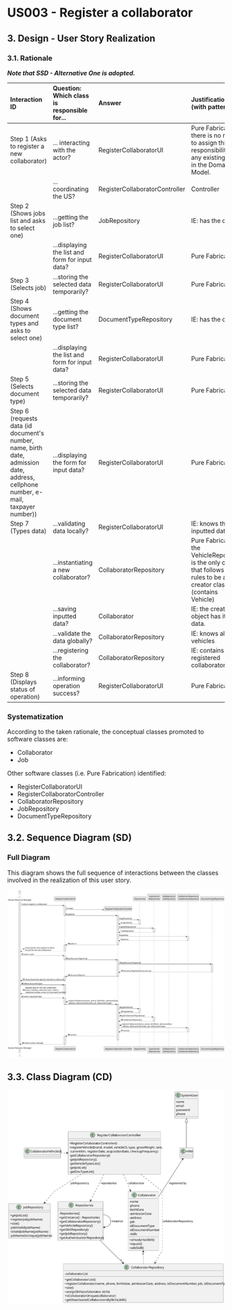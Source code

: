 # US003 - Register a collaborator

## 3. Design - User Story Realization

### 3.1. Rationale

_**Note that SSD - Alternative One is adopted.**_

| Interaction ID                                                                                                                        | Question: Which class is responsible for...            | Answer                         | Justification (with patterns)                                                                                             |
|:--------------------------------------------------------------------------------------------------------------------------------------|:-------------------------------------------------------|:-------------------------------|:--------------------------------------------------------------------------------------------------------------------------|
| Step 1 (Asks to register a new collaborator)  		                                                                                      | 	... interacting with the actor?                       | RegisterCollaboratorUI         | Pure Fabrication: there is no reason to assign this responsibility to any existing class in the Domain Model.             |
| 			  		                                                                                                                               | 	... coordinating the US?                              | RegisterCollaboratorController | Controller                                                                                                                |
| Step 2 (Shows jobs list and asks to select one) 		                                                                                    | 	...getting the job list?						                        | JobRepository                  | IE: has the data                                                                                                          |
| 		                                                                                                                                    | 	...displaying the list and form for input data?						 | RegisterCollaboratorUI         | Pure Fabrication                                                                                                          |
| Step 3 (Selects job) 		                                                                                                               | 	...storing the selected data temporarily?             | RegisterCollaboratorUI         | Pure Fabrication                                                                                                          | |                                                                                       |
| Step 4 (Shows document types and asks to select one) 		                                                                               | 	...getting the document type list?						              | DocumentTypeRepository         | IE: has the data                                                                                                          |
| 		                                                                                                                                    | 	...displaying the list and form for input data?						 | RegisterCollaboratorUI         | Pure Fabrication                                                                                                          |
| Step 5 (Selects document type) 		                                                                                                     | 	...storing the selected data temporarily?             | RegisterCollaboratorUI         | Pure Fabrication                                                                                                          | |  
| Step 6 (requests data (id document's number, name, birth date, admission date, address, cellphone number, e-mail, taxpayer number))		 | 	...displaying the form for input data?						          | RegisterCollaboratorUI         | Pure Fabrication                                                                                                          |
| Step 7 (Types data)                                                                                                                   | 	...validating data locally?                           | RegisterCollaboratorUI         | IE: knows the inputted data                                                                                               |
| 		                                                                                                                                    | 	...instantiating a new collaborator?                  | CollaboratorRepository         | Pure Fabrication: the VehicleRepository is the only class that follows the rules to be a creator class (contains Vehicle) |
|                                                                                                                                       | ...saving inputted data?                               | Collaborator                   | IE: the created object has its own data.                                                                                  |
|                                                                                                                                       | ...validate the data globally?                         | CollaboratorRepository         | IE: knows all the vehicles                                                                                                |
|                                                                                                                                       | ...registering the collaborator?                       | CollaboratorRepository         | IE: contains all the registered collaborators                                                                             |
| Step 8 (Displays status of operation)		                                                                                               | 	...informing operation success?                       | RegisterCollaboratorUI         | Pure Fabrication                                                                                                          |

### Systematization ##

According to the taken rationale, the conceptual classes promoted to software classes are:

* Collaborator
* Job

Other software classes (i.e. Pure Fabrication) identified:

* RegisterCollaboratorUI
* RegisterCollaboratorController
* CollaboratorRepository
* JobRepository
* DocumentTypeRepository


## 3.2. Sequence Diagram (SD)

### Full Diagram

This diagram shows the full sequence of interactions between the classes involved in the realization of this user story.

![Sequence Diagram - Full](svg/us003-sequence-diagram.svg)

## 3.3. Class Diagram (CD)

![Class Diagram](svg/us003-class-diagram.svg)